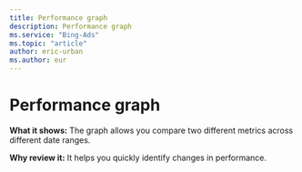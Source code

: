 ```yaml
---
title: Performance graph
description: Performance graph
ms.service: "Bing-Ads"
ms.topic: "article"
author: eric-urban
ms.author: eur
---
```


# Performance graph

**What it shows:** The graph allows you compare two different metrics across different date ranges.

**Why review it:** It helps you quickly identify changes in performance.


